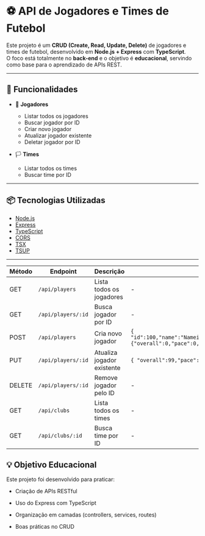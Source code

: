 # ⚽ API de Jogadores e Times de Futebol

Este projeto é um **CRUD (Create, Read, Update, Delete)** de jogadores e times de futebol, desenvolvido em **Node.js + Express** com **TypeScript**.  
O foco está totalmente no **back-end** e o objetivo é **educacional**, servindo como base para o aprendizado de APIs REST.

---

## 🚀 Funcionalidades

- 👥 **Jogadores**
  - Listar todos os jogadores
  - Buscar jogador por ID
  - Criar novo jogador
  - Atualizar jogador existente
  - Deletar jogador por ID


- 🏳 **Times**
    - Listar todos os times
    - Buscar time por ID


---

## 📦 Tecnologias Utilizadas

- [Node.js](https://nodejs.org/)  
- [Express](https://expressjs.com/)  
- [TypeScript](https://www.typescriptlang.org/)  
- [CORS](https://www.npmjs.com/package/cors)  
- [TSX](https://www.npmjs.com/package/tsx)  
- [TSUP](https://www.npmjs.com/package/tsup)  

---

| Método | Endpoint           | Descrição                  | Body Exemplo                                          |
| ------ | ------------------ | -------------------------- | ----------------------------------------------------- |
| GET    | `/api/players`     | Lista todos os jogadores   | -                                                     |
| GET    | `/api/players/:id` | Busca jogador por ID       | -                                                     |
| POST   | `/api/players`     | Cria novo jogador          | `{ "id":100,"name":"Namei","position":"Banned","statistics":{"overall":0,"pace":0,"shotting":0,"dribbling":0} }`   |
| PUT    | `/api/players/:id` | Atualiza jogador existente | `{ "overall":99,"pace":99,"shotting":99,"dribbling":99 }` |
| DELETE | `/api/players/:id` | Remove jogador pelo ID     | -                                                     |
| GET    | `/api/clubs`     | Lista todos os times   | -                                                     |
| GET    | `/api/clubs/:id` | Busca time por ID       | -                                                     |


## 💡 Objetivo Educacional

Este projeto foi desenvolvido para praticar:

- Criação de APIs RESTful

- Uso do Express com TypeScript

- Organização em camadas (controllers, services, routes)

- Boas práticas no CRUD

